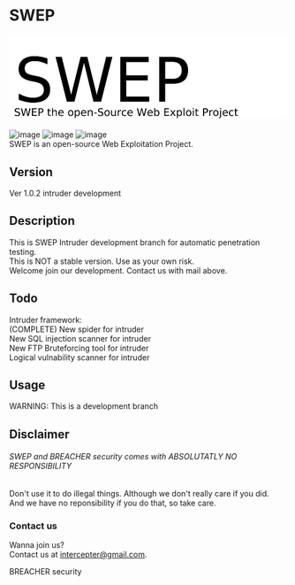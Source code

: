 # SWEP
![image](swep.jpg)<br><br>
![image](https://img.shields.io/badge/Python-2.7-blue.svg?style=flat-square&logo=python)
![image](https://img.shields.io/badge/license-MIT-lightgreen.svg?style=flat-square)
![image](https://img.shields.io/badge/Version-Development-brightgreen.svg?style=flat-square)<br>
SWEP is an open-source Web Exploitation Project.
## Version
Ver 1.0.2 intruder development
## Description
This is SWEP Intruder development branch for automatic penetration testing.<br>
This is NOT a stable version. Use as your own risk.<br>
Welcome join our development. Contact us with mail above.<br>
## Todo
Intruder framework:<br>
(COMPLETE) New spider for intruder<br>
New SQL injection scanner for intruder<br>
New FTP Bruteforcing tool for intruder<br>
Logical vulnability scanner for intruder<br>
## Usage
WARNING: This is a development branch<br>
## Disclaimer
###### SWEP and BREACHER security comes with ABSOLUTATLY NO RESPONSIBILITY<br>
Don't use it to do illegal things. Although we don't really care if you did.<br>
And we have no reponsibility if you do that, so take care.<br>
### Contact us
Wanna join us?<br>
Contact us at <intercepter@gmail.com>. 

BREACHER security
